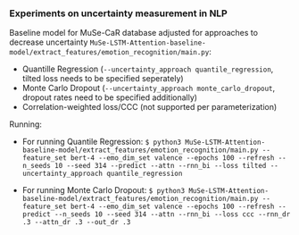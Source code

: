 ### Experiments on uncertainty measurement in NLP

Baseline model for MuSe-CaR database adjusted for approaches to decrease uncertainty `MuSe-LSTM-Attention-baseline-model/extract_features/emotion_recognition/main.py`:
* Quantille Regression (`--uncertainty_approach quantile_regression`, tilted loss needs to be specified seperately)
* Monte Carlo Dropout (`--uncertainty_approach monte_carlo_dropout`, dropout rates need to be specified additionally)
* Correlation-weighted loss/CCC (not supported per parameterization)

Running:

* For running Quantile Regression: `$ python3 MuSe-LSTM-Attention-baseline-model/extract_features/emotion_recognition/main.py --feature_set bert-4 --emo_dim_set valence --epochs 100 --refresh --n_seeds 10 --seed 314 --predict --attn --rnn_bi --loss tilted --uncertainty_approach quantile_regression`

* For running Monte Carlo Dropout: `$ python3 MuSe-LSTM-Attention-baseline-model/extract_features/emotion_recognition/main.py --feature_set bert-4 --emo_dim_set valence --epochs 100 --refresh --predict --n_seeds 10 --seed 314 --attn --rnn_bi --loss ccc --rnn_dr .3 --attn_dr .3 --out_dr .3`